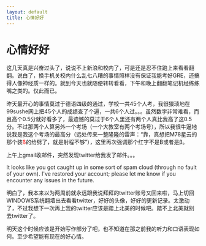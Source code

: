 ```yaml
---
layout: default
title: 心情好好
---
```

# 心情好好
这几天真是兴奋过头了，说说不上新浪和校内了，可是还是忍不住跑上来看看翻翻。说白了，换手机关校内什么乱七八糟的事情照样没有保证我能考好GRE，还搞得人像神经质一样的。就到今天也就随便转转看看，下午和晚上翻翻笔记机经练练嘴之类的。仅此而已。

昨天最开心的事情莫过于德语四级的通过，学校一共45个人考，我很猥琐地在99sushe网上把45个人的成绩查了个遍，一共6个人过。。。虽然数字非常难看，而且高个0.5分就好看多了，最遗憾的莫过于6个人里还有两个人真比我高了这0.5分。不过那两个人算另外一个考场（一个大教室有两个考场号），所以我很牛逼地说我是我这个考场的最高分（远处传来一整隆隆的雷声：“靠，真想把M78星云的那个装<font color="red">ß</font>的给劈了，就是射程不够”），这里再次强调那个红字不是B或者是β。

上午上gmail收邮件，突然发现twitter给我发了邮件。。。

It looks like you got caught up in some sort of spam cloud (through no fault of your own). I've restored your account; please let me know if you encounter any issues in the future.

明白了，我本来以为两周前就永远跟我说拜拜的twitter账号又回来啦，马上切回WINDOWS系统翻墙出去看看twitter，好好的头像，好好的更新记录。太激动了，不过我想下一次再上我的twitter应该是踏上北美的时候吧。踏不上北美就别去twitter了。

明天这个时候应该是开始写作部分了吧，也不知道在那之前我的听力和口语表现如何。至少希望能有现在的好心情。
